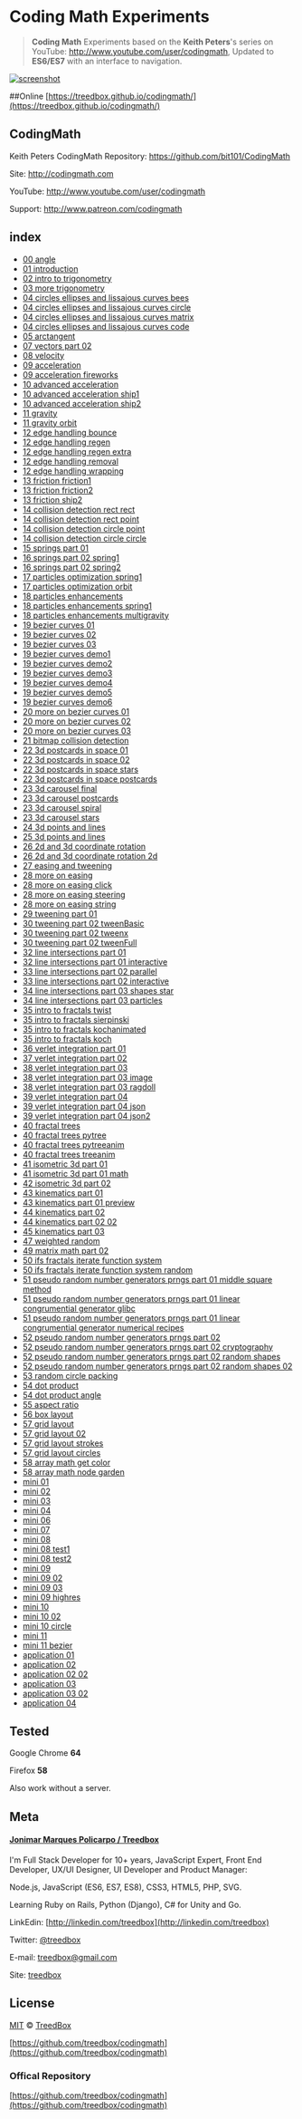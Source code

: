 # Coding Math Experiments
> **Coding Math** Experiments based on the **Keith Peters**'s series on YouTube: http://www.youtube.com/user/codingmath, Updated to **ES6/ES7** with an interface to navigation.

<a href="https://treedbox.github.io/codingmath/">![screenshot](assets/screenshot.png)</a>

##Online
[https://treedbox.github.io/codingmath/](https://treedbox.github.io/codingmath/)

## CodingMath
Keith Peters CodingMath Repository: https://github.com/bit101/CodingMath

Site: http://codingmath.com

YouTube: http://www.youtube.com/user/codingmath

Support: http://www.patreon.com/codingmath

## index
- [00 angle](https://treedbox.github.io/codingmath/#0)
- [01 introduction](https://treedbox.github.io/codingmath/#1)
- [02 intro to trigonometry](https://treedbox.github.io/codingmath/#2)
- [03 more trigonometry](https://treedbox.github.io/codingmath/#3)
- [04 circles ellipses and lissajous curves bees](https://treedbox.github.io/codingmath/#4)
- [04 circles ellipses and lissajous curves circle](https://treedbox.github.io/codingmath/#5)
- [04 circles ellipses and lissajous curves matrix](https://treedbox.github.io/codingmath/#6)
- [04 circles ellipses and lissajous curves code](https://treedbox.github.io/codingmath/#7)
- [05 arctangent](https://treedbox.github.io/codingmath/#8)
- [07 vectors part 02](https://treedbox.github.io/codingmath/#9)
- [08 velocity](https://treedbox.github.io/codingmath/#10)
- [09 acceleration](https://treedbox.github.io/codingmath/#11)
- [09 acceleration fireworks](https://treedbox.github.io/codingmath/#12)
- [10 advanced acceleration](https://treedbox.github.io/codingmath/#13)
- [10 advanced acceleration ship1](https://treedbox.github.io/codingmath/#14)
- [10 advanced acceleration ship2](https://treedbox.github.io/codingmath/#15)
- [11 gravity](https://treedbox.github.io/codingmath/#16)
- [11 gravity orbit](https://treedbox.github.io/codingmath/#17)
- [12 edge handling bounce](https://treedbox.github.io/codingmath/#18)
- [12 edge handling regen](https://treedbox.github.io/codingmath/#19)
- [12 edge handling regen extra](https://treedbox.github.io/codingmath/#20)
- [12 edge handling removal](https://treedbox.github.io/codingmath/#21)
- [12 edge handling wrapping](https://treedbox.github.io/codingmath/#22)
- [13 friction friction1](https://treedbox.github.io/codingmath/#23)
- [13 friction friction2](https://treedbox.github.io/codingmath/#24)
- [13 friction ship2](https://treedbox.github.io/codingmath/#25)
- [14 collision detection rect rect](https://treedbox.github.io/codingmath/#26)
- [14 collision detection rect point](https://treedbox.github.io/codingmath/#27)
- [14 collision detection circle point](https://treedbox.github.io/codingmath/#28)
- [14 collision detection circle circle](https://treedbox.github.io/codingmath/#29)
- [15 springs part 01](https://treedbox.github.io/codingmath/#30)
- [16 springs part 02 spring1](https://treedbox.github.io/codingmath/#31)
- [16 springs part 02 spring2](https://treedbox.github.io/codingmath/#32)
- [17 particles optimization spring1](https://treedbox.github.io/codingmath/#33)
- [17 particles optimization orbit](https://treedbox.github.io/codingmath/#34)
- [18 particles enhancements](https://treedbox.github.io/codingmath/#35)
- [18 particles enhancements spring1](https://treedbox.github.io/codingmath/#36)
- [18 particles enhancements multigravity](https://treedbox.github.io/codingmath/#37)
- [19 bezier curves 01](https://treedbox.github.io/codingmath/#38)
- [19 bezier curves 02](https://treedbox.github.io/codingmath/#39)
- [19 bezier curves 03](https://treedbox.github.io/codingmath/#40)
- [19 bezier curves demo1](https://treedbox.github.io/codingmath/#41)
- [19 bezier curves demo2](https://treedbox.github.io/codingmath/#42)
- [19 bezier curves demo3](https://treedbox.github.io/codingmath/#43)
- [19 bezier curves demo4](https://treedbox.github.io/codingmath/#44)
- [19 bezier curves demo5](https://treedbox.github.io/codingmath/#45)
- [19 bezier curves demo6](https://treedbox.github.io/codingmath/#46)
- [20 more on bezier curves 01](https://treedbox.github.io/codingmath/#47)
- [20 more on bezier curves 02](https://treedbox.github.io/codingmath/#48)
- [20 more on bezier curves 03](https://treedbox.github.io/codingmath/#49)
- [21 bitmap collision detection](https://treedbox.github.io/codingmath/#50)
- [22 3d postcards in space 01](https://treedbox.github.io/codingmath/#51)
- [22 3d postcards in space 02](https://treedbox.github.io/codingmath/#52)
- [22 3d postcards in space stars](https://treedbox.github.io/codingmath/#53)
- [22 3d postcards in space postcards](https://treedbox.github.io/codingmath/#54)
- [23 3d carousel final](https://treedbox.github.io/codingmath/#55)
- [23 3d carousel postcards](https://treedbox.github.io/codingmath/#56)
- [23 3d carousel spiral](https://treedbox.github.io/codingmath/#57)
- [23 3d carousel stars](https://treedbox.github.io/codingmath/#58)
- [24 3d points and lines](https://treedbox.github.io/codingmath/#59)
- [25 3d points and lines](https://treedbox.github.io/codingmath/#60)
- [26 2d and 3d coordinate rotation](https://treedbox.github.io/codingmath/#61)
- [26 2d and 3d coordinate rotation 2d](https://treedbox.github.io/codingmath/#62)
- [27 easing and tweening](https://treedbox.github.io/codingmath/#63)
- [28 more on easing](https://treedbox.github.io/codingmath/#64)
- [28 more on easing click](https://treedbox.github.io/codingmath/#65)
- [28 more on easing steering](https://treedbox.github.io/codingmath/#66)
- [28 more on easing string](https://treedbox.github.io/codingmath/#67)
- [29 tweening part 01](https://treedbox.github.io/codingmath/#68)
- [30 tweening part 02 tweenBasic](https://treedbox.github.io/codingmath/#69)
- [30 tweening part 02 tweenx](https://treedbox.github.io/codingmath/#70)
- [30 tweening part 02 tweenFull](https://treedbox.github.io/codingmath/#71)
- [32 line intersections part 01](https://treedbox.github.io/codingmath/#72)
- [32 line intersections part 01 interactive](https://treedbox.github.io/codingmath/#73)
- [33 line intersections part 02 parallel](https://treedbox.github.io/codingmath/#74)
- [33 line intersections part 02 interactive](https://treedbox.github.io/codingmath/#75)
- [34 line intersections part 03 shapes star](https://treedbox.github.io/codingmath/#76)
- [34 line intersections part 03 particles](https://treedbox.github.io/codingmath/#77)
- [35 intro to fractals twist](https://treedbox.github.io/codingmath/#78)
- [35 intro to fractals sierpinski](https://treedbox.github.io/codingmath/#79)
- [35 intro to fractals kochanimated](https://treedbox.github.io/codingmath/#80)
- [35 intro to fractals koch](https://treedbox.github.io/codingmath/#81)
- [36 verlet integration part 01](https://treedbox.github.io/codingmath/#82)
- [37 verlet integration part 02](https://treedbox.github.io/codingmath/#83)
- [38 verlet integration part 03](https://treedbox.github.io/codingmath/#84)
- [38 verlet integration part 03 image](https://treedbox.github.io/codingmath/#85)
- [38 verlet integration part 03 ragdoll](https://treedbox.github.io/codingmath/#86)
- [39 verlet integration part 04](https://treedbox.github.io/codingmath/#87)
- [39 verlet integration part 04 json](https://treedbox.github.io/codingmath/#88)
- [39 verlet integration part 04 json2](https://treedbox.github.io/codingmath/#89)
- [40 fractal trees](https://treedbox.github.io/codingmath/#90)
- [40 fractal trees pytree](https://treedbox.github.io/codingmath/#91)
- [40 fractal trees pytreeanim](https://treedbox.github.io/codingmath/#92)
- [40 fractal trees treeanim](https://treedbox.github.io/codingmath/#93)
- [41 isometric 3d part 01](https://treedbox.github.io/codingmath/#94)
- [41 isometric 3d part 01 math](https://treedbox.github.io/codingmath/#95)
- [42 isometric 3d part 02](https://treedbox.github.io/codingmath/#96)
- [43 kinematics part 01](https://treedbox.github.io/codingmath/#97)
- [43 kinematics part 01 preview](https://treedbox.github.io/codingmath/#98)
- [44 kinematics part 02](https://treedbox.github.io/codingmath/#99)
- [44 kinematics part 02 02](https://treedbox.github.io/codingmath/#100)
- [45 kinematics part 03](https://treedbox.github.io/codingmath/#101)
- [47 weighted random](https://treedbox.github.io/codingmath/#102)
- [49 matrix math part 02](https://treedbox.github.io/codingmath/#103)
- [50 ifs fractals iterate function system](https://treedbox.github.io/codingmath/#104)
- [50 ifs fractals iterate function system random](https://treedbox.github.io/codingmath/#105)
- [51 pseudo random number generators prngs part 01 middle square method](https://treedbox.github.io/codingmath/#106)
- [51 pseudo random number generators prngs part 01 linear congrumential generator glibc](https://treedbox.github.io/codingmath/#107)
- [51 pseudo random number generators prngs part 01 linear congrumential generator numerical recipes](https://treedbox.github.io/codingmath/#108)
- [52 pseudo random number generators prngs part 02](https://treedbox.github.io/codingmath/#109)
- [52 pseudo random number generators prngs part 02 cryptography](https://treedbox.github.io/codingmath/#110)
- [52 pseudo random number generators prngs part 02 random shapes](https://treedbox.github.io/codingmath/#111)
- [52 pseudo random number generators prngs part 02 random shapes 02](https://treedbox.github.io/codingmath/#112)
- [53 random circle packing](https://treedbox.github.io/codingmath/#113)
- [54 dot product](https://treedbox.github.io/codingmath/#114)
- [54 dot product angle](https://treedbox.github.io/codingmath/#115)
- [55 aspect ratio](https://treedbox.github.io/codingmath/#116)
- [56 box layout](https://treedbox.github.io/codingmath/#117)
- [57 grid layout](https://treedbox.github.io/codingmath/#118)
- [57 grid layout 02](https://treedbox.github.io/codingmath/#119)
- [57 grid layout strokes](https://treedbox.github.io/codingmath/#120)
- [57 grid layout circles](https://treedbox.github.io/codingmath/#121)
- [58 array math get color](https://treedbox.github.io/codingmath/#122)
- [58 array math node garden](https://treedbox.github.io/codingmath/#123)
- [mini 01](https://treedbox.github.io/codingmath/#124)
- [mini 02](https://treedbox.github.io/codingmath/#125)
- [mini 03](https://treedbox.github.io/codingmath/#126)
- [mini 04](https://treedbox.github.io/codingmath/#127)
- [mini 06](https://treedbox.github.io/codingmath/#128)
- [mini 07](https://treedbox.github.io/codingmath/#129)
- [mini 08](https://treedbox.github.io/codingmath/#130)
- [mini 08 test1](https://treedbox.github.io/codingmath/#131)
- [mini 08 test2](https://treedbox.github.io/codingmath/#132)
- [mini 09](https://treedbox.github.io/codingmath/#133)
- [mini 09 02](https://treedbox.github.io/codingmath/#134)
- [mini 09 03](https://treedbox.github.io/codingmath/#135)
- [mini 09 highres](https://treedbox.github.io/codingmath/#136)
- [mini 10](https://treedbox.github.io/codingmath/#137)
- [mini 10 02](https://treedbox.github.io/codingmath/#138)
- [mini 10 circle](https://treedbox.github.io/codingmath/#139)
- [mini 11](https://treedbox.github.io/codingmath/#140)
- [mini 11 bezier](https://treedbox.github.io/codingmath/#141)
- [application 01](https://treedbox.github.io/codingmath/#142)
- [application 02](https://treedbox.github.io/codingmath/#143)
- [application 02 02](https://treedbox.github.io/codingmath/#144)
- [application 03](https://treedbox.github.io/codingmath/#145)
- [application 03 02](https://treedbox.github.io/codingmath/#146)
- [application 04](https://treedbox.github.io/codingmath/#147)

## Tested
Google Chrome **64**

Firefox **58**

Also work without a server.

## Meta
#### [Jonimar Marques Policarpo / Treedbox](http://linkedin.com/treedbox 'LinkEdin')

I'm Full Stack Developer for 10+ years, JavaScript Expert, Front End Developer, UX/UI Designer, UI Developer and Product Manager:

Node.js, JavaScript (ES6, ES7, ES8), CSS3, HTML5, PHP, SVG.

Learning Ruby on Rails, Python (Django), C# for Unity and Go.

LinkEdin: [http://linkedin.com/treedbox](http://linkedin.com/treedbox)

Twitter: [@treedbox](http://twitter.com/treedbox)

E-mail: [treedbox@gmail.com](mailto:treedbox@gmail.com)

Site: [treedbox](http://treedbox.com)

## License
[MIT](LICENSE.md) © [TreedBox](https://github.com/treedbox)

[https://github.com/treedbox/codingmath](https://github.com/treedbox/codingmath)


### Offical Repository
[https://github.com/treedbox/codingmath](https://github.com/treedbox/codingmath)
